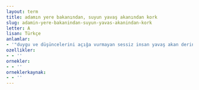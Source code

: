 ```yaml
---
layout: term
title: adamın yere bakanından, suyun yavaş akanından kork
slug: adamin-yere-bakanindan-suyun-yavas-akanindan-kork
letter: A
lisan: Türkçe
anlamlar:
- '"duygu ve düşüncelerini açığa vurmayan sessiz insan yavaş akan derin su gibi tehlikelidir" anlamında kullanılan bir söz'
ozellikler:
- - ''
ornekler:
- - ''
orneklerkaynak:
- - ''
---
```

